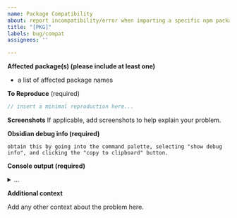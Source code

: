 ```yaml
---
name: Package Compatibility
about: report incompatibility/error when importing a specific npm package
title: "[PKG]"
labels: bug/compat
assignees: ''

---
```


**Affected package(s) (please include at least one)**
- a list of affected package names

**To Reproduce** (required)
```jsx
// insert a minimal reproduction here...
```
**Screenshots**
If applicable, add screenshots to help explain your problem.

**Obsidian debug info (required)**
```
obtain this by going into the command palette, selecting "show debug info", and clicking the "copy to clipboard" button.
```

**Console output (required)**
<details>
	<summary>...</summary>


```
open up the devtools (ctrl+shift+i), click the "console" tab, ight click and select "save as...".
copy the contents of said file here
```
</details>


**Additional context**

Add any other context about the problem here.
